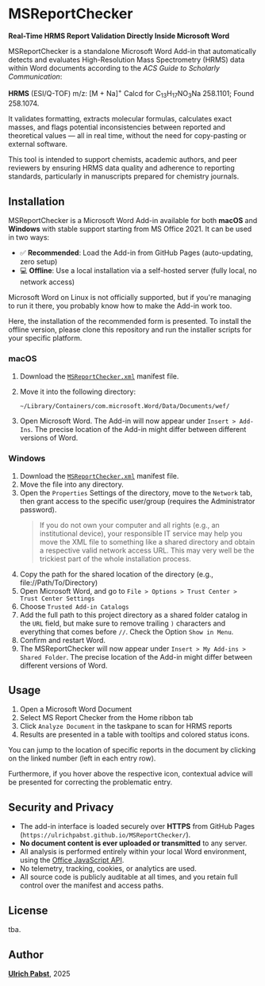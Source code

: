 # MSReportChecker

**Real-Time HRMS Report Validation Directly Inside Microsoft Word**

MSReportChecker is a standalone Microsoft Word Add-in that automatically detects and evaluates High-Resolution Mass Spectrometry (HRMS) data within Word documents according to the _ACS Guide to Scholarly Communication_:

<strong>HRMS</strong> (ESI/Q-TOF) m/z: [M + Na]<sup>+</sup> Calcd for C<sub>13</sub>H<sub>17</sub>NO<sub>3</sub>Na 258.1101; Found 258.1074.

It validates formatting, extracts molecular formulas, calculates exact masses, and flags potential inconsistencies between reported and theoretical values — all in real time, without the need for copy-pasting or external software.


This tool is intended to support chemists, academic authors, and peer reviewers by ensuring HRMS data quality and adherence to reporting standards, particularly in manuscripts prepared for chemistry journals.


## Installation

MSReportChecker is a Microsoft Word Add-in available for both **macOS** and **Windows** with stable support starting from MS Office 2021. It can be used in two ways:

- ✅ **Recommended**: Load the Add-in from GitHub Pages (auto-updating, zero setup)
- 💻 **Offline**: Use a local installation via a self-hosted server (fully local, no network access)

Microsoft Word on Linux is not officially supported, but if you're managing to run it there, you probably know how to make the Add-in work too.

Here, the installation of the recommended form is presented. To install the offline version, please clone this repository and run the installer scripts for your specific platform.

### macOS

1. Download the [`MSReportChecker.xml`](https://raw.githubusercontent.com/ulrichpabst/MSReportChecker/main/MSReportChecker.xml) manifest file.
2. Move it into the following directory:

   ```bash
   ~/Library/Containers/com.microsoft.Word/Data/Documents/wef/
   ```
3. Open Microsoft Word. The Add-in will now appear under `Insert > Add-Ins`. The precise location of the Add-in might differ between different versions of Word.

### Windows

1. Download the [`MSReportChecker.xml`](https://raw.githubusercontent.com/ulrichpabst/MSReportChecker/main/MSReportChecker.xml) manifest file.
2. Move the file into any directory.
3. Open the `Properties` Settings of the directory, move to the `Network` tab, then grant access to the specific user/group (requires the Administrator password).
   > If you do not own your computer and all rights (e.g., an institutional device), your responsible IT service may help you move the XML file to something like a shared directory and obtain a respective valid network access URL. This may very well be the trickiest part of the whole installation process.    
5. Copy the path for the shared location of the directory (e.g., file://Path/To/Directory)
6. Open Microsoft Word, and go to `File > Options > Trust Center > Trust Center Settings`
7. Choose `Trusted Add-in Catalogs`
8.	Add the full path to this project directory as a shared folder catalog in the `URL` field, but make sure to remove trailing `)` characters and everything that comes before `//`. Check the Option `Show in Menu`.
9.	Confirm and restart Word.
10.	The MSReportChecker will now appear under `Insert > My Add-ins > Shared Folder`. The precise location of the Add-in might differ between different versions of Word.









## Usage

1.	Open a Microsoft Word Document
2.	Select MS Report Checker from the Home ribbon tab
3.	Click `Analyze Document` in the taskpane to scan for HRMS reports
4.	Results are presented in a table with tooltips and colored status icons.

You can jump to the location of specific reports in the document by clicking on the linked number (left in each entry row).

Furthermore, if you hover above the respective icon, contextual advice will be presented for correcting the problematic entry.

## Security and Privacy

- The add-in interface is loaded securely over **HTTPS** from GitHub Pages (`https://ulrichpabst.github.io/MSReportChecker/`).
- **No document content is ever uploaded or transmitted** to any server.
- All analysis is performed entirely within your local Word environment, using the [Office JavaScript API](https://learn.microsoft.com/office/dev/add-ins/reference/javascript-api-for-office).
- No telemetry, tracking, cookies, or analytics are used.
- All source code is publicly auditable at all times, and you retain full control over the manifest and access paths.


## License

tba.

## Author

[**Ulrich Pabst**](https://orcid.org/0009-0007-0529-0720), 2025
